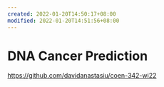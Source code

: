```yaml
---
created: 2022-01-20T14:50:17+08:00
modified: 2022-01-20T14:51:56+08:00
---
```


# DNA Cancer Prediction

https://github.com/davidanastasiu/coen-342-wi22
